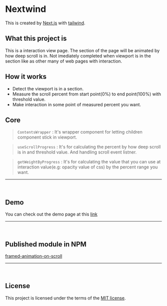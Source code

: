 # Nextwind
This is created by [Next.js](https://nextjs.org/) with [tailwind](tailwindcss.com).

## What this project is
This is a interaction view page. The section of the page will be animated by how deep scroll is in. Not imediately completed when viewport is in the section like as other many of web pages with interaction.

## How it works
* Detect the viewport is in a section.
* Measure the scroll percent from start point(0%) to end point(100%) with threshold value. 
* Make interaction in some point of measured percent you want.

## Core
> `ContentsWrapper`
: It's wrapper component for letting children component stick in viewport.

> `useScrollProgress`
: It's for calculating the percent by how deep scroll is in and threshold value. And handling scroll event listner.

> `getWeightByProgress`
: It's for calculating the value that you can use at interaction value(e.g: opacity value of css) by the percent range you want.

----
<br>

## Demo
You can check out the demo page at this
[link](https://nextwind-rho.vercel.app/)

----
<br>

## Published module in NPM
[framed-animation-on-scroll](https://www.npmjs.com/package/framed-animation-on-scroll)

----
<br>

## License
This project is licensed under the terms of the
[MIT license](https://github.com/cha-yh/Nextwind/blob/master/LICENSE.md).

